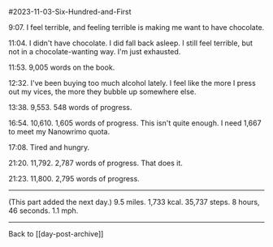 #2023-11-03-Six-Hundred-and-First

9:07.  I feel terrible, and feeling terrible is making me want to have chocolate.

11:04.  I didn't have chocolate.  I did fall back asleep.  I still feel terrible, but not in a chocolate-wanting way.  I'm just exhausted.

11:53.  9,005 words on the book.

12:32.  I've been buying too much alcohol lately.  I feel like the more I press out my vices, the more they bubble up somewhere else.

13:38.  9,553.  548 words of progress.

16:54.  10,610.  1,605 words of progress.  This isn't quite enough.  I need 1,667 to meet my Nanowrimo quota.

17:08.  Tired and hungry.

21:20.  11,792.  2,787 words of progress.  That does it.

21:23.  11,800.  2,795 words of progress.

---
(This part added the next day.)  9.5 miles.  1,733 kcal.  35,737 steps.  8 hours, 46 seconds.  1.1 mph.

---
Back to [[day-post-archive]]
